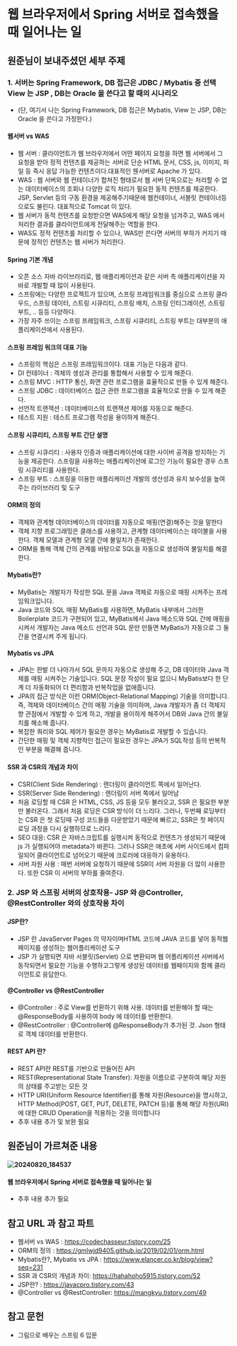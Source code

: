 # 웹 브라우저에서 Spring 서버로 접속했을 때 일어나는 일

## 원준님이 보내주셨던 세부 주제

### 1. 서버는 Spring Framework, DB 접근은 JDBC / Mybatis 중 선택 View 는 JSP , DB는 Oracle 을 쓴다고 할 때의 시나리오
- (단, 여기서 나는 Spring Framework, DB 접근은 Mybatis, View 는 JSP, DB는 Oracle 을 쓴다고 가정한다.)

#### 웹서버 vs WAS
- 웹 서버 : 클라이언트가 웹 브라우저에서 어떤 페이지 요청을 하면 웹 서버에서 그 요청을 받아 정적 컨텐츠를 제공하는 서버로 단순 HTML 문서, CSS, js, 이미지, 파일 등 즉시 응답 가능한 컨텐츠이다.대표적인 웬서버로 Apache 가 있다.
- WAS : 웹 서버와 웹 컨테이너가 합쳐진 형태로서 웹 서버 단독으로는 처리할 수 없는 데이터베이스의 조회나 다양한 로직 처리가 필요한 동적 컨텐츠를 제공한다. JSP, Servlet 등의 구동 환경을 제공해주기때문에 웹컨테이너, 서블릿 컨테이너등으로도 불린다. 대표적으로 Tomcat 이 있다.
- 웹 서버가 동적 컨텐츠를 요청받으면 WAS에게 해당 요청을 넘겨주고, WAS 에서 처리한 결과를 클라이언트에게 전달해주는 역할을 한다.
- WAS도 정적 컨텐츠를 처리할 수 있으나, WAS만 쓴다면 서버의 부하가 커지기 때문에 정적인 컨텐츠는 웹 서버가 처리한다.

#### Spring 기본 개념
- 오픈 소스 자바 라이브러리로, 웹 애플리케이션과 같은 서버 측 애플리케이션을 자바로 개발할 때 많이 사용된다.
- 스프링에는 다양한 프로젝트가 있으며, 스프링 프레임워크를 중심으로 스프링 클라우드, 스프링 데이터, 스트링 시큐리티, 스프링 배치, 스프링 인티그레이션, 스트링 부트, .. 등등 다양하다.
- 가장 자주 쓰이는 스프링 프레임워크, 스프링 시큐리티, 스트링 부트는 대부분의 애플리케이션에서 사용된다.

#### 스프링 프레임 워크의 대표 기능
- 스프링의 핵심은 스프링 프레임워크이다. 대표 기능은 다음과 같다.
- DI 컨테이너 : 객체의 생성과 관리를 통합해서 사용할 수 있게 해준다.
- 스프링 MVC : HTTP 통신, 화면 관련 프로그램을 효율적으로 만들 수 있게 해준다.
- 스프링 JDBC : 데이터베이스 접근 관련 프로그램을 효율적으로 만들 수 있게 해준다.
- 선언적 트랜잭션 : 데이터베이스의 트랜잭션 제어를 자동으로 해준다.
- 테스트 지원 : 테스트 프로그램 작성을 용이하게 해준다.

#### 스프링 시큐리티, 스프링 부트 간단 설명
- 스프링 시큐리티 : 사용자 인증과 애플리케이션에 대한 사이버 공격을 방지하는 기능을 제공한다. 스프링을 사용하는 애플리케이션에 로그인 기능이 필요한 경우 스프링 시큐리티를 사용한다.
- 스프링 부트 : 스프링을 이용한 애플리케이션 개발의 생산성과 유지 보수성을 높여주는 라이브러리 및 도구

#### ORM의 정의
- 객체와 관계형 데이터베이스의 데이터를 자동으로 매핑(연결)해주는 것을 말한다
- 객체 지향 프로그래밍은 클래스를 사용하고, 관계형 데이터베이스는 테이블을 사용한다. 객체 모델과 관계형 모델 간에 불일치가 존재한다.
- ORM을 통해 객체 간의 관계를 바탕으로 SQL을 자동으로 생성하여 불일치를 해결한다.

#### Mybatis란? 
- MyBatis는 개발자가 작성한 SQL 문을 Java 객체로 자동으로 매핑 시켜주는  프레임워크입니다.
- Java 코드와 SQL 매핑 MyBatis를 사용하면, MyBatis 내부에서 그러한 Boilerplate 코드가 구현되어 있고, MyBatis에서 Java 메소드와 SQL 간에 매핑을 시켜서 개발자는 Java 메소드 선언과 SQL 문만 만들면 MyBatis가 자동으로 그 둘 간을 연결시켜 주게 됩니다. 

#### Mybatis vs JPA
- JPA는 한발 더 나아가서 SQL 문까지 자동으로 생성해 주고, DB 데이터와 Java 객체를 매핑 시켜주는 기술입니다. SQL 문장 작성이 필요 없으니 MyBatis보다 한 단계 더 자동화되어 더 편리함과 반복작업을 없애줍니다.
- JPA의 접근 방식은 이런 ORM(Object-Relational Mapping) 기술을 의미합니다. 즉, 객체와 데이터베이스 간의 매핑 기술을 의미하며, Java 개발자가 좀 더 객체지향 관점에서 개발할 수 있게 하고, 개발을 용이하게 해주어서 DB와 Java 간의 불일치를 해소해 줍니다.
- 복잡한 쿼리와 SQL 제어가 필요한 경우는 MyBatis로 개발할 수 있습니다.
- 간단한 매핑 및 객체 지향적인 접근이 필요한 경우는 JPA가 SQL작성 등의 반복적인 부분을 해결해 줍니다.

#### SSR 과 CSR의 개념과 차이
- CSR(Client Side Rendering) : 렌더링이 클라이언트 쪽에서 일어난다. 
- SSR(Server Side Rendering) : 렌더링이 서버 쪽에서 일어남
- 처음 로딩할 때 CSR 은 HTML, CSS, JS 등을 모두 불러오고, SSR 은 필요한 부분만 불러온다. 그래서 처음 로딩은 CSR 방식이 더 느리다. 그러나, 두번째 로딩부터는 CSR 은 첫 로딩때 구성 코드들을 다운받았기 때문에 빠르고, SSR은 첫 페이지 로딩 과정을 다시 실행하므로 느리다.
- SEO 대응: CSR 은 자바스크립트를 실행시켜 동적으로 컨텐츠가 생성되기 때문에 js 가 실행되어야 metadata가 바뀐다. 그러나 SSR은 애초에 서버 사이드에서 컴파일되어 클라이언트로 넘어오기 때문에 크로러에 대응하기 유용하다.
- 서버 자원 사용 : 매번 서버에 요청하기 때문에 SSR이 서버 자원을 더 많이 사용한다. 또한 CSR 이 서버의 부하를 줄여준다.


### 2. JSP 와 스프링 서버의 상호작용- JSP 와 @Controller, @RestController 와의 상호작용 차이

#### JSP란?
- JSP 란 JavaServer Pages 의 약자이며HTML 코드에 JAVA 코드를 넣어 동적웹페이지를 생성하는 웹어플리케이션 도구
- JSP 가 실행되면 자바 서블릿(Servlet) 으로 변환되며 웹 어플리케이션 서버에서 동작되면서 필요한 기능을 수행하고그렇게 생성된 데이터를 웹페이지와 함께 클라이언트로 응답한다.

#### @Controller vs @RestController
- @Controller : 주로 View를 반환하기 위해 사용. 데이터를 반환해야 할 때는 @ResponseBody를 사용하여 body 에 데이터를 반환한다.
- @RestController : @Controller에 @ResponseBody가 추가된 것.  Json 형태로 객체 데이터를 반환한다. 

#### REST API 란?
- REST API란 REST를 기반으로 만들어진 API
- REST(Representational State Transfer): 자원을 이름으로 구분하여 해당 자원의 상태를 주고받는 모든 것
- HTTP URI(Uniform Resource Identifier)를 통해 자원(Resource)을 명시하고, HTTP Method(POST, GET, PUT, DELETE, PATCH 등)를 통해
해당 자원(URI)에 대한 CRUD Operation을 적용하는 것을 의미합니다
- 추후 내용 추가 및 보완 필요

## 원준님이 가르쳐준 내용
#### ![20240820_184537](https://github.com/user-attachments/assets/a5e65832-e751-4fe8-8571-8a888f49a9d3)


#### 웹 브라우저에서 Spring 서버로 접속했을 때 일어나는 일
- 추후 내용 추가 필요

## 참고 URL 과 참고 파트
- 웹서버 vs WAS : https://codechasseur.tistory.com/25
- ORM의 정의 : https://gmlwjd9405.github.io/2019/02/01/orm.html
- Mybatis란?, Mybatis vs JPA : https://www.elancer.co.kr/blog/view?seq=231
- SSR 과 CSR의 개념과 차이: https://hahahoho5915.tistory.com/52
- JSP란? : https://javacpro.tistory.com/43
- @Controller vs @RestController: https://mangkyu.tistory.com/49

## 참고 문헌
- 그림으로 배우는 스프링 6 입문